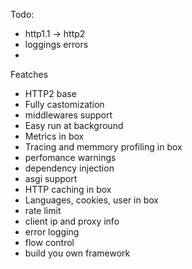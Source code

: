 Todo: 
* http1.1 -> http2 
* loggings errors
* 

Featches 

* HTTP2 base 
* Fully castomization 
* middlewares support
* Easy run at background 
* Metrics in box
* Tracing and memmory profiling in box
* perfomance warnings
* dependency injection 
* asgi support
* HTTP caching in box 
* Languages, cookies, user in box
* rate  limit
* client ip and proxy info
* error logging
* flow control
* build you own framework